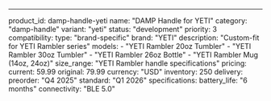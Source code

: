 ---
product_id: damp-handle-yeti
name: "DAMP Handle for YETI"
category: "damp-handle"
variant: "yeti"
status: "development"
priority: 3
compatibility:
  type: "brand-specific"
  brand: "YETI"
  description: "Custom-fit for YETI Rambler series"
  models:
    - "YETI Rambler 20oz Tumbler"
    - "YETI Rambler 30oz Tumbler"
    - "YETI Rambler 26oz Bottle"
    - "YETI Rambler Mug (14oz, 24oz)"
  size_range: "YETI Rambler handle specifications"
pricing:
  current: 59.99
  original: 79.99
  currency: "USD"
inventory: 250
delivery:
  preorder: "Q4 2025"
  standard: "Q1 2026"
specifications:
  battery_life: "6 months"
  connectivity: "BLE 5.0" 